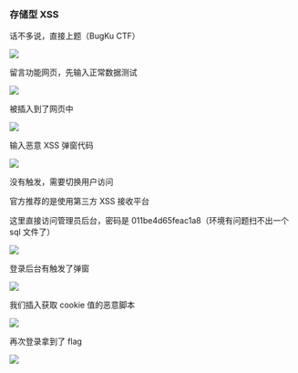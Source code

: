 ### 存储型 XSS

话不多说，直接上题（BugKu CTF）

![](https://pic1.imgdb.cn/item/67b18a2dd0e0a243d4ffc56a.jpg)

留言功能网页，先输入正常数据测试

![](https://pic1.imgdb.cn/item/67b18a3ed0e0a243d4ffc56b.jpg)

被插入到了网页中

![](https://pic1.imgdb.cn/item/67b18a4dd0e0a243d4ffc56c.jpg)

输入恶意 XSS 弹窗代码

![](https://pic1.imgdb.cn/item/67b18aacd0e0a243d4ffc56d.jpg)

没有触发，需要切换用户访问

官方推荐的是使用第三方 XSS 接收平台

这里直接访问管理员后台，密码是 011be4d65feac1a8（环境有问题扫不出一个 sql 文件了）

![](https://pic1.imgdb.cn/item/67b18ad0d0e0a243d4ffc56f.jpg)

登录后台有触发了弹窗

![](https://pic1.imgdb.cn/item/67b18ae3d0e0a243d4ffc571.jpg)

我们插入获取 cookie 值的恶意脚本

![](https://pic1.imgdb.cn/item/67b18af2d0e0a243d4ffc572.jpg)

再次登录拿到了 flag

![](https://pic1.imgdb.cn/item/67b18b00d0e0a243d4ffc573.jpg)